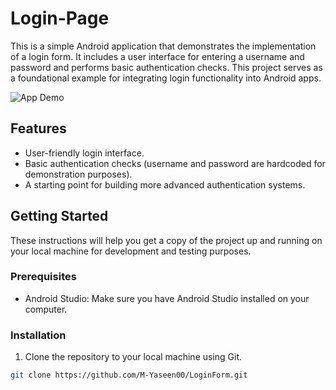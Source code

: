 # Login-Page
This is a simple Android application that demonstrates the implementation of a login form. It includes a user interface for entering a username and password and performs basic authentication checks. This project serves as a foundational example for integrating login functionality into Android apps. 

![App Demo](demo.gif)

## Features

- User-friendly login interface.
- Basic authentication checks (username and password are hardcoded for demonstration purposes).
- A starting point for building more advanced authentication systems.

## Getting Started

These instructions will help you get a copy of the project up and running on your local machine for development and testing purposes.

### Prerequisites

- Android Studio: Make sure you have Android Studio installed on your computer.

### Installation

1. Clone the repository to your local machine using Git.

```bash
git clone https://github.com/M-Yaseen00/LoginForm.git
